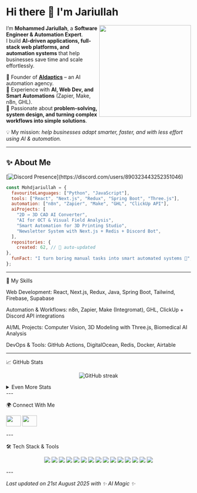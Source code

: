 # Hi there 👋 I'm Jariullah  
<img align="right" src="https://media.giphy.com/media/qgQUggAC3Pfv687qPC/giphy.gif" width="250" />

I’m **Mohammed Jariullah**, a **Software Engineer & Automation Expert**.  
I build **AI-driven applications, full-stack web platforms, and automation systems** that help businesses save time and scale effortlessly.  

🔹 Founder of **[AIdaptics](https://github.com/mohdjariullah)** – an AI automation agency.  
🔹 Experience with **AI, Web Dev, and Smart Automations** (Zapier, Make, n8n, GHL).  
🔹 Passionate about **problem-solving, system design, and turning complex workflows into simple solutions**.  

💡 My mission: *help businesses adapt smarter, faster, and with less effort using AI & automation.*  

---

## ✨ About Me  

[![Discord Presence](https://lanyard-profile-readme.vercel.app/api/890323443252351046?theme=dark&bg=809ecf&animated=false&borderRadius=30px&idleMessage=Probably%20building%20something%20cool...)](https://discord.com/users/890323443252351046)

```js
const Mohdjariullah = {
  favouriteLanguages: ["Python", "JavaScript"],
  tools: ["React", "Next.js", "Redux", "Spring Boot", "Three.js"],
  automation: ["n8n", "Zapier", "Make", "GHL", "ClickUp API"],
  aiProjects: [
    "2D → 3D CAD AI Converter",
    "AI for OCT & Visual Field Analysis",
    "Smart Automation for 3D Printing Studio",
    "Newsletter System with Next.js + Redis + Discord Bot",
  ],
  repositories: {
    created: 62, // 🔄 auto-updated
},
  funFact: "I turn boring manual tasks into smart automated systems 🤖",
};

```
---

🚀 My Skills

Web Development: React, Next.js, Redux, Java, Spring Boot, Tailwind, Firebase, Supabase

Automation & Workflows: n8n, Zapier, Make (Integromat), GHL, ClickUp + Discord API integrations

AI/ML Projects: Computer Vision, 3D Modeling with Three.js, Biomedical AI Analysis

DevOps & Tools: GitHub Actions, DigitalOcean, Redis, Docker, Airtable



---

📈 GitHub Stats

<p align="center">
  <img src="https://github-readme-streak-stats.herokuapp.com/?user=mohdjariullah&theme=tokyonight" alt="GitHub streak" />
</p><details>
  <summary>Even More Stats</summary>
  <p align="center">
    <img src="https://github-readme-stats.vercel.app/api?username=mohdjariullah&show_icons=true&theme=tokyonight" alt="GitHub stats" />
    <img src="https://github-readme-stats.vercel.app/api/top-langs/?username=mohdjariullah&layout=compact&theme=tokyonight" alt="Top Languages" />
  </p>
</details>
---

🌍 Connect With Me

<p align="left">
  <a href="https://twitter.com/mohdjariullah" target="_blank"><img align="center" src="https://raw.githubusercontent.com/rahuldkjain/github-profile-readme-generator/master/src/images/icons/Social/twitter.svg" height="30" width="40" /></a>
  <a href="https://discord.gg/58MHpVdh2H" target="_blank"><img align="center" src="https://raw.githubusercontent.com/rahuldkjain/github-profile-readme-generator/master/src/images/icons/Social/discord.svg" height="30" width="40" /></a>
</p>
---

🛠️ Tech Stack & Tools

<p align="center">
  <img src="https://img.shields.io/badge/Code-JavaScript-informational?style=flat&logo=javascript&logoColor=white&color=yellow" />
  <img src="https://img.shields.io/badge/Code-Python-informational?style=flat&logo=python&logoColor=white&color=blue" />
  <img src="https://img.shields.io/badge/Frontend-React-informational?style=flat&logo=react&logoColor=white&color=61DAFB" />
  <img src="https://img.shields.io/badge/Framework-Next.js-informational?style=flat&logo=next.js&logoColor=white&color=000000" />
  <img src="https://img.shields.io/badge/Backend-SpringBoot-informational?style=flat&logo=springboot&logoColor=white&color=6DB33F" />
  <img src="https://img.shields.io/badge/Automation-n8n-informational?style=flat&logo=n8n&logoColor=white&color=F05A28" />
  <img src="https://img.shields.io/badge/Automation-Zapier-informational?style=flat&logo=zapier&logoColor=white&color=FF4A00" />
  <img src="https://img.shields.io/badge/Automation-Make-informational?style=flat&logo=make&logoColor=white&color=4A90E2" />
  <img src="https://img.shields.io/badge/Automation-GHL-informational?style=flat&logo=highlevel&logoColor=white&color=2D3748" />
  <img src="https://img.shields.io/badge/Database-Redis-informational?style=flat&logo=redis&logoColor=white&color=DC382D" />
  <img src="https://img.shields.io/badge/Database-Firebase-informational?style=flat&logo=firebase&logoColor=white&color=FFCA28" />
  <img src="https://img.shields.io/badge/Database-Supabase-informational?style=flat&logo=supabase&logoColor=white&color=3ECF8E" />
  <img src="https://img.shields.io/badge/Infra-DigitalOcean-informational?style=flat&logo=digitalocean&logoColor=white&color=0080FF" />
  <img src="https://img.shields.io/badge/Tools-GitHub_Actions-informational?style=flat&logo=githubactions&logoColor=white&color=2088FF" />
  <img src="https://img.shields.io/badge/Tools-Docker-informational?style=flat&logo=docker&logoColor=white&color=2496ED" />
</p>
---

<i>Last updated on 21st August 2025 with ✨ AI Magic ✨</i>
